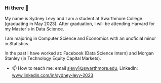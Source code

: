 ### Hi there 👋

My name is Sydney Levy and I am a student at Swarthmore College (graduating in May 2023). After graduation, I will be attending Harvard for my Master's in Data Science. 

I am majoring in Computer Science and Economics with an unoficial minor in Statistics. 

In the past I have worked at: Facebook (Data Science Intern) and Morgan Stanley (in Technology Equity Capital Markets).

- 📫 How to reach me: email slevy1@swarthmore.edu, LinkedIn: www.linkedin.com/in/sydney-levy-2023


<!--
**sydney-levy/sydney-levy** is a ✨ _special_ ✨ repository because its `README.md` (this file) appears on your GitHub profile.

Here are some ideas to get you started:

- 🔭 I’m currently working on ...
- 🌱 I’m currently learning ...
- 👯 I’m looking to collaborate on ...
- 🤔 I’m looking for help with ...
- 💬 Ask me about ...
- 😄 Pronouns: ...
- ⚡ Fun fact: ...
-->

